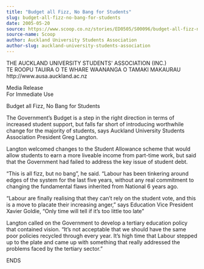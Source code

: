```yaml
---
title: "Budget all Fizz, No Bang for Students"
slug: budget-all-fizz-no-bang-for-students
date: 2005-05-20
source: https://www.scoop.co.nz/stories/ED0505/S00096/budget-all-fizz-no-bang-for-students.htm
source-name: Scoop
author: Auckland University Students Association
author-slug: auckland-university-students-association
---
```


<p>THE AUCKLAND UNIVERSITY STUDENTS' ASSOCIATION (INC.)<br>TE
ROOPU TAUIRA O TE WHARE WAANANGA O TAMAKI
MAKAURAU<br>http://www.ausa.auckland.ac.nz</p>

<p>Media
Release<br>For Immediate Use</p>

<p>Budget all Fizz, No Bang for
Students</p>

<p>The Government’s Budget is a step in the right
direction in terms of increased student support, but falls
far short of introducing worthwhile change for the majority
of students, says Auckland University Students Association
President Greg Langton.</p>

<p>Langton welcomed changes to the
Student Allowance scheme that would allow students to earn a
more liveable income from part-time work, but said that the
Government had failed to address the key issue of student
debt.</p>

<p>“This is all fizz, but no bang”, he said. “Labour
has been tinkering around edges of the system for the last
five years, without any real commitment to changing the
fundamental flaws inherited from National 6 years
ago.</p>

<p>“Labour are finally realising that they can’t rely on
the student vote, and this is a move to placate their
increasing anger,” says Education Vice President Xavier
Goldie, “Only time will tell if it’s too little too
late”</p>

<p>Langton called on the Government to develop a
tertiary education policy that contained vision. “It’s not
acceptable that we should have the same poor policies
recycled through every year. It’s high time that Labour
stepped up to the plate and came up with something that
really addressed the problems faced by the tertiary
sector.”</p>

<p>ENDS<br><p>
         